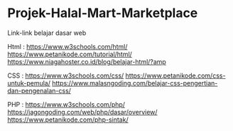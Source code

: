 # Projek-Halal-Mart-Marketplace

Link-link belajar dasar web

Html  : https://www.w3schools.com/html/
        https://www.petanikode.com/tutorial/html/
        https://www.niagahoster.co.id/blog/belajar-html/?amp
        
CSS   : https://www.w3schools.com/css/
        https://www.petanikode.com/css-untuk-pemula/
        https://www.malasngoding.com/belajar-css-pengertian-dan-pengenalan-css/
        
PHP   : https://www.w3schools.com/php/
        https://jagongoding.com/web/php/dasar/overview/
        https://www.petanikode.com/php-sintak/
